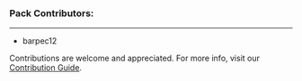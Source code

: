 
### Pack Contributors:

---
 - barpec12

Contributions are welcome and appreciated. For more info, visit our [Contribution Guide](https://xsoar.pan.dev/docs/contributing/contributing).